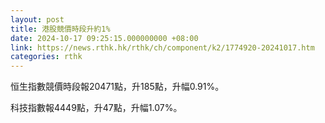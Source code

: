 ```yaml
---
layout: post
title: 港股競價時段升約1%
date: 2024-10-17 09:25:15.000000000 +08:00
link: https://news.rthk.hk/rthk/ch/component/k2/1774920-20241017.htm
categories: rthk
---
```


恒生指數競價時段報20471點，升185點，升幅0.91%。

科技指數報4449點，升47點，升幅1.07%。
